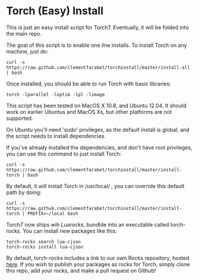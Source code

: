 Torch (Easy) Install
====================

This is just an easy install script for Torch7. Eventually, it will be folded into the main repo.

The goal of this script is to enable one line installs. To install Torch on any machine, just do:

    curl -s https://raw.github.com/clementfarabet/torchinstall/master/install-all | bash

Once installed, you should be able to run Torch with basic libraries:

    torch -lparallel -loptim -lpl -limage

This script has been tested on MacOS X 10.8, and Ubuntu 12.04. It should work on earlier 
Ubuntus and MacOS Xs, but other platforms are not supported.

On Ubuntu you'll need 'sudo' privileges, as the default install is global, 
and the script needs to install dependencies.

If you've already installed the dependencies, and don't have root privileges, you 
can use this command to just install Torch:

    curl -s https://raw.github.com/clementfarabet/torchinstall/master/install-torch | bash

By default, it will install Torch in /usr/local/ , you can override this
default path by doing:

    curl -s https://raw.github.com/clementfarabet/torchinstall/master/install-torch | PREFIX=~/local bash

Torch7 now ships wih Luarocks, bundlde into an executable called torch-rocks.
You can install new packages like this:

    torch-rocks search lua-cjson
    torch-rocks install lua-cjson

By default, torch-rocks includes a link to our own Rocks repository, hosted
[here](https://github.com/andresy/torch-rocks). If you wish to publish your 
packages as rocks for Torch, simply clone this repo, add your rocks, and
make a pull request on Github!
